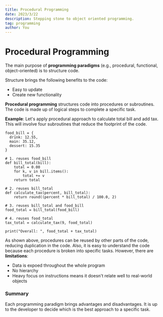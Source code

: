 ```yaml
---
title: Procedural Programming
date: 2023/3/22
description: Stepping stone to object oriented programming.
tag: programming
author: You
---
```


# Procedural Programming

The main purpose of **programming paradigms** (e.g., procedural, functional, object-oriented) is to structure code.

Structure brings the following benefits to the code:

- Easy to update
- Create new functionality

**Procedural programming** structures code into procedures or subroutines. The code is made up of logical steps to complete a specific task.

**Example**: Let's apply procedural approach to calculate total bill and add tax. This will involve four subroutines that reduce the footprint of the code.

```
food_bill = {
  drink: 12.55,
  main: 35.12,
  dessert: 15.35
}
```

```
# 1. reuses food_bill
def bill_total(bill):
    total = 0.00
    for k, v in bill.items():
        total += v
    return total
```

```
# 2. reuses bill_total
def calculate_tax(percent, bill_total):
    return round((percent * bill_total) / 100.0, 2)
```

```
# 3. reuses bill_total and food_bill
food_total = bill_total(food_bill)
```

```
# 4. reuses food_total
tax_total = calculate_tax(9, food_total)
```

```
print("Overall: ", food_total + tax_total)
```

As shown above, procedures can be reused by other parts of the code, reducing duplication in the code. Also, it is easy to understand the code because each procedure is broken into specific tasks. However, there are **limitations**:

- Data is expoed throughout the whole program
- No hierarchy
- Heavy focus on instructions means it doesn't relate well to real-world objects

### Summary

Each programming paradigm brings advantages and disadvantages. It is up to the developer to decide which is the best approach to a specific task.
